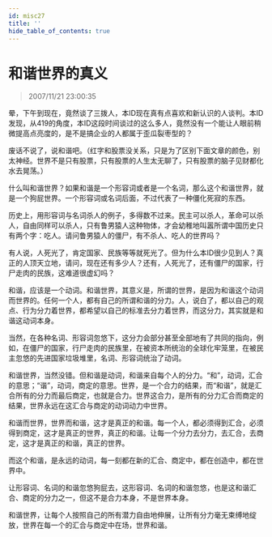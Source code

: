 ```yaml
---
id: misc27
title: ''
hide_table_of_contents: true
---
```


# 和谐世界的真义

> 2007/11/21 23:00:35

<div style={{color: 'red', fontWeight: 'bold'}}>

晕，下午到现在，竟然谈了三拨人，本ID现在真有点喜欢和新认识的人谈判。本ID发现，从419的角度，本ID这段时间谈过的这么多人，竟然没有一个能让人眼前稍微提高点亮度的，是不是搞企业的人都属于歪瓜裂枣型的？
 
废话不说了，说和谐吧。（红字和股票没关系，只是为了区别下面文章的颜色，别太神经。世界不是只有股票，只有股票的人生太无聊了，只有股票的脑子见财都化水去晃荡。）
 
 什么叫和谐世界？如果和谐是一个形容词或者是一个名词，那么这个和谐世界，就是一个狗屁世界。一个形容词或名词后面，不过代表了一种僵化死寂的东西。
 
历史上，用形容词与名词杀人的例子，多得数不过来。民主可以杀人，革命可以杀人，自由同样可以杀人，只有鲁男猿人这种物体，才会幼稚地叫嚣所谓中国历史只有两个字：吃人。请问鲁男猿人的僵尸，有不杀人、吃人的世界吗？
 
有人说，人死光了，肯定国家、民族等等就死光了。但为什么本ID很少见到人？真正的人顶天立地，请问，现在还有多少人？还有，人死光了，还有僵尸的国家，行尸走肉的民族，这难道很虚幻吗？
 
和谐，应该是一个动词。和谐世界，其意义是，所谓的世界，是因为和谐这个动词而世界的。任何一个人，都有自己的所谓和谐的分力。人，说白了，都以自己的观点、行为分力着世界，都希望以自己的标准去分力着世界，而这分力，其实就是和谐这动词本身。
 
当然，在各种名词、形容词忽悠下，这分力会部分甚至全部地有了共同的指向，例如，在僵尸的国家，行尸走肉的民族里，在被资本所统治的全球化牢笼里，在被民主忽悠的先进国家垃圾堆里，名词、形容词统治了动词。
 
和谐世界，当然没错。但和谐是动词，和谐来自每个人的分力。“和”，动词，汇合的意思；“谐”，动词，商定的意思。世界，是一个合力的结果，而“和谐”，就是汇合所有的分力而最后商定，也就是合力。世界这合力，是所有的分力汇合而商定的结果，世界永远在这汇合与商定的动词动力中世界。
 
和谐而世界，世界而和谐，这才是真正的和谐。每一个人，都必须得到汇合，必须得到商定，这才是真正的世界，真正的和谐。让每一个分力去分力，去汇合，去商定，这才是真正的和谐，真正的世界。
 
而这个和谐，是永远的动词，每一刻都在新的汇合、商定中，都在创造中，都在世界中。
 
让形容词、名词的和谐忽悠狗屁去，这形容词、名词的和谐忽悠，也是这和谐汇合、商定的分力之一，但这不是合力本身，不是世界本身。
 
和谐世界，让每个人按照自己的所有潜力自由地伸展，让所有分力毫无束缚地绽放，世界在每一个的汇合与商定中在场，世界和谐。

</div>